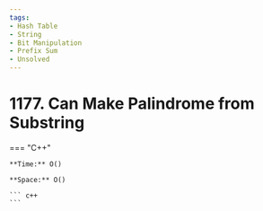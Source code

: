 ```yaml
---
tags:
- Hash Table
- String
- Bit Manipulation
- Prefix Sum
- Unsolved
---
```



# 1177. Can Make Palindrome from Substring

=== "C++"

    **Time:** O()

    **Space:** O()

    ``` c++
    ```
